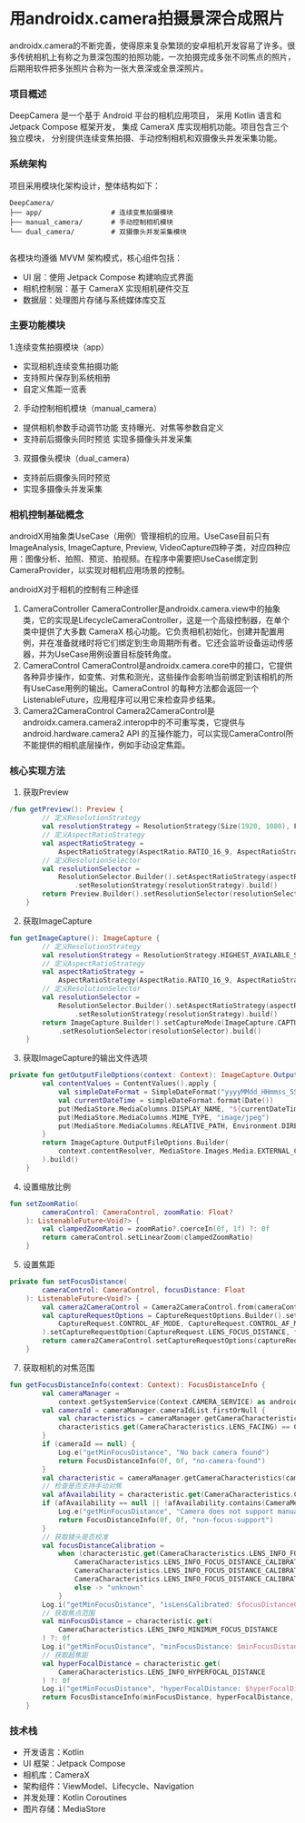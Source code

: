 
# 用androidx.camera拍摄景深合成照片

androidx.camera的不断完善，使得原来复杂繁琐的安卓相机开发容易了许多。很多传统相机上有称之为景深包围的拍照功能，一次拍摄完成多张不同焦点的照片，后期用软件把多张照片合称为一张大景深或全景深照片。

### 项目概述
DeepCamera 是一个基于 Android 平台的相机应用项目，
采用 Kotlin 语言和 Jetpack Compose 框架开发，
集成 CameraX 库实现相机功能。项目包含三个独立模块，
分别提供连续变焦拍摄、手动控制相机和双摄像头并发采集功能。
### 系统架构
项目采用模块化架构设计，整体结构如下：

```language  
DeepCamera/  
├── app/                 # 连续变焦拍摄模块  
├── manual_camera/       # 手动控制相机模块  
└── dual_camera/         # 双摄像头并发采集模块  
  
```
各模块均遵循 MVVM 架构模式，核心组件包括：
- UI 层：使用 Jetpack Compose 构建响应式界面
- 相机控制层：基于 CameraX 实现相机硬件交互
- 数据层：处理图片存储与系统媒体库交互

### 主要功能模块
1.连续变焦拍摄模块（app）
- 实现相机连续变焦拍摄功能
- 支持照片保存到系统相册
- 自定义焦距一览表
2. 手动控制相机模块（manual_camera）
- 提供相机参数手动调节功能 支持曝光、对焦等参数自定义
-  支持前后摄像头同时预览 实现多摄像头并发采集
3. 双摄像头模块（dual_camera）
- 支持前后摄像头同时预览
- 实现多摄像头并发采集
### 相机控制基础概念
androidX用抽象类UseCase（用例）管理相机的应用。UseCase目前只有ImageAnalysis, ImageCapture, Preview, VideoCapture四种子类，对应四种应用：图像分析、拍照、预览、拍视频。在程序中需要把UseCase绑定到CameraProvider，以实现对相机应用场景的控制。

androidX对于相机的控制有三种途径
1. CameraController
   CameraController是androidx.camera.view中的抽象类，它的实现是LifecycleCameraController，这是一个高级控制器，在单个类中提供了大多数 CameraX 核心功能。它负责相机初始化，创建并配置用例，并在准备就绪时将它们绑定到生命周期所有者。它还会监听设备运动传感器，并为UseCase用例设置目标旋转角度。
2. CameraControl
   CameraControl是androidx.camera.core中的接口，它提供各种异步操作，如变焦、对焦和测光，这些操作会影响当前绑定到该相机的所有UseCase用例的输出。CameraControl 的每种方法都会返回一个 ListenableFuture，应用程序可以用它来检查异步结果。
3. Camera2CameraControl
   Camera2CameraControl是androidx.camera.camera2.interop中的不可重写类，它提供与 android.hardware.camera2 API 的互操作能力，可以实现CameraControl所不能提供的相机底层操作，例如手动设定焦距。

### 核心实现方法
1. 获取Preview
```kotlin
/fun getPreview(): Preview {
        // 定义ResolutionStrategy
        val resolutionStrategy = ResolutionStrategy(Size(1920, 1080), FALLBACK_RULE_CLOSEST_LOWER)
        // 定义AspectRatioStrategy
        val aspectRatioStrategy =
            AspectRatioStrategy(AspectRatio.RATIO_16_9, AspectRatioStrategy.FALLBACK_RULE_AUTO)
        // 定义ResolutionSelector
        val resolutionSelector =
            ResolutionSelector.Builder().setAspectRatioStrategy(aspectRatioStrategy)
                .setResolutionStrategy(resolutionStrategy).build()
        return Preview.Builder().setResolutionSelector(resolutionSelector).build()
    }
```

2. 获取ImageCapture
```kotlin
fun getImageCapture(): ImageCapture {
        // 定义ResolutionStrategy
        val resolutionStrategy = ResolutionStrategy.HIGHEST_AVAILABLE_STRATEGY
        // 定义AspectRatioStrategy
        val aspectRatioStrategy =
            AspectRatioStrategy(AspectRatio.RATIO_16_9, AspectRatioStrategy.FALLBACK_RULE_AUTO)
        // 定义ResolutionSelector
        val resolutionSelector =
            ResolutionSelector.Builder().setAspectRatioStrategy(aspectRatioStrategy)
                .setResolutionStrategy(resolutionStrategy).build()
        return ImageCapture.Builder().setCaptureMode(ImageCapture.CAPTURE_MODE_MINIMIZE_LATENCY)
            .setResolutionSelector(resolutionSelector).build()
    }
```

3. 获取ImageCapture的输出文件选项
```kotlin
private fun getOutputFileOptions(context: Context): ImageCapture.OutputFileOptions {
        val contentValues = ContentValues().apply {
            val simpleDateFormat = SimpleDateFormat("yyyyMMdd_HHmmss_SSS", Locale.getDefault())
            val currentDateTime = simpleDateFormat.format(Date())
            put(MediaStore.MediaColumns.DISPLAY_NAME, "${currentDateTime}.jpg")
            put(MediaStore.MediaColumns.MIME_TYPE, "image/jpeg")
            put(MediaStore.MediaColumns.RELATIVE_PATH, Environment.DIRECTORY_PICTURES)
        }
        return ImageCapture.OutputFileOptions.Builder(
            context.contentResolver, MediaStore.Images.Media.EXTERNAL_CONTENT_URI, contentValues
        ).build()
    }
```

4. 设置缩放比例
```kotlin
fun setZoomRatio(
        cameraControl: CameraControl, zoomRatio: Float?
    ): ListenableFuture<Void?> {
        val clampedZoomRatio = zoomRatio?.coerceIn(0f, 1f) ?: 0f
        return cameraControl.setLinearZoom(clampedZoomRatio)
    }
```
5. 设置焦距

```kotlin
private fun setFocusDistance(
        cameraControl: CameraControl, focusDistance: Float
    ): ListenableFuture<Void?> {
        val camera2CameraControl = Camera2CameraControl.from(cameraControl)
        val captureRequestOptions = CaptureRequestOptions.Builder().setCaptureRequestOption(
            CaptureRequest.CONTROL_AF_MODE, CaptureRequest.CONTROL_AF_MODE_OFF
        ).setCaptureRequestOption(CaptureRequest.LENS_FOCUS_DISTANCE, focusDistance).build()
        return camera2CameraControl.setCaptureRequestOptions(captureRequestOptions)
    }
```

7. 获取相机的对焦范围

```kotlin
fun getFocusDistanceInfo(context: Context): FocusDistanceInfo {
        val cameraManager =
            context.getSystemService(Context.CAMERA_SERVICE) as android.hardware.camera2.CameraManager
        val cameraId = cameraManager.cameraIdList.firstOrNull {
            val characteristics = cameraManager.getCameraCharacteristics(it)
            characteristics.get(CameraCharacteristics.LENS_FACING) == CameraMetadata.LENS_FACING_BACK
        }
        if (cameraId == null) {
            Log.e("getMinFocusDistance", "No back camera found")
            return FocusDistanceInfo(0f, 0f, "no-camera-found")
        }
        val characteristic = cameraManager.getCameraCharacteristics(cameraId)
        // 检查是否支持手动对焦
        val afAvailability = characteristic.get(CameraCharacteristics.CONTROL_AF_AVAILABLE_MODES)
        if (afAvailability == null || !afAvailability.contains(CameraMetadata.CONTROL_AF_MODE_OFF)) {
            Log.e("getMinFocusDistance", "Camera does not support manual focus")
            return FocusDistanceInfo(0f, 0f, "non-focus-support")
        }
        // 获取镜头是否校准
        val focusDistanceCalibration =
            when (characteristic.get(CameraCharacteristics.LENS_INFO_FOCUS_DISTANCE_CALIBRATION)) {
                CameraCharacteristics.LENS_INFO_FOCUS_DISTANCE_CALIBRATION_UNCALIBRATED -> "uncalibrated"
                CameraCharacteristics.LENS_INFO_FOCUS_DISTANCE_CALIBRATION_CALIBRATED -> "calibrated"
                CameraCharacteristics.LENS_INFO_FOCUS_DISTANCE_CALIBRATION_APPROXIMATE -> "approximate"
                else -> "unknown"
            }
        Log.i("getMinFocusDistance", "isLensCalibrated: $focusDistanceCalibration")
        // 获取焦点范围
        val minFocusDistance = characteristic.get(
            CameraCharacteristics.LENS_INFO_MINIMUM_FOCUS_DISTANCE
        ) ?: 0f
        Log.i("getMinFocusDistance", "minFocusDistance: $minFocusDistance")
        // 获取超焦距
        val hyperFocalDistance = characteristic.get(
            CameraCharacteristics.LENS_INFO_HYPERFOCAL_DISTANCE
        ) ?: 0f
        Log.i("getMinFocusDistance", "hyperFocalDistance: $hyperFocalDistance")
        return FocusDistanceInfo(minFocusDistance, hyperFocalDistance, focusDistanceCalibration)
    }
```

### 技术栈
- 开发语言：Kotlin
- UI 框架：Jetpack Compose
- 相机库：CameraX
- 架构组件：ViewModel、Lifecycle、Navigation
- 并发处理：Kotlin Coroutines
- 图片存储：MediaStore
